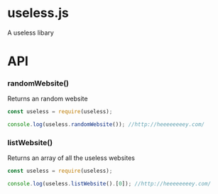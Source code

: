 # useless.js
A useless libary

# API
### randomWebsite()
Returns an random website
```js
const useless = require(useless);

console.log(useless.randomWebsite()); //http://heeeeeeeey.com/
```

### listWebsite()
Returns an array of all the useless websites
```js
const useless = require(useless);

console.log(useless.listWebsite().[0]); //http://heeeeeeeey.com/
```
